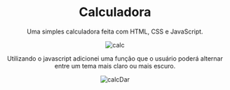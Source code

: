 
<div align=center>
<h1> Calculadora </h1>

  <p>Uma simples calculadora feita com HTML, CSS e JavaScript.</p>

  ![calc](https://user-images.githubusercontent.com/70671093/141824611-d28de71e-34ba-4ca0-ae05-2e8c5bb62bb5.jpg)
  
  <p> Utilizando o javascript adicionei uma função que o usuário poderá alternar entre um tema mais claro ou mais escuro. </p>
  

  ![calcDar](https://user-images.githubusercontent.com/70671093/141825484-9636bd5e-9c65-450d-ab21-626f1c16dc6d.jpg)


  
  </div>
